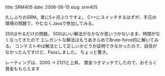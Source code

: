 title: SRM405
date: 2008-06-15
slug: srm405

久しぶりのSRM。実に5ヶ月ぶりですよ。
C++にスイッチするはずが、手元の環境の問題で、やむなくJavaで参加してみる。


250はやるだけの問題。 500はいい解法がなかなか思いつかないまま、時間がなくなってきたので
 エレガントな解法はもうあきらめてBrute-force的に解いてみる。
コンテスト中は解法として正しいかどうか証明できなかったので、自信がなかったんですけど、Passしました。
ちょっと驚き。

レーティングは、2000 -> 2121と上昇。 賞金つきマッチでしたので、おそらく賞金ももらえます
